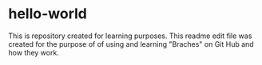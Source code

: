 # hello-world
This is repository created for learning purposes.
This readme edit file was created for the purpose of of using and learning "Braches" on Git Hub and how they work.

